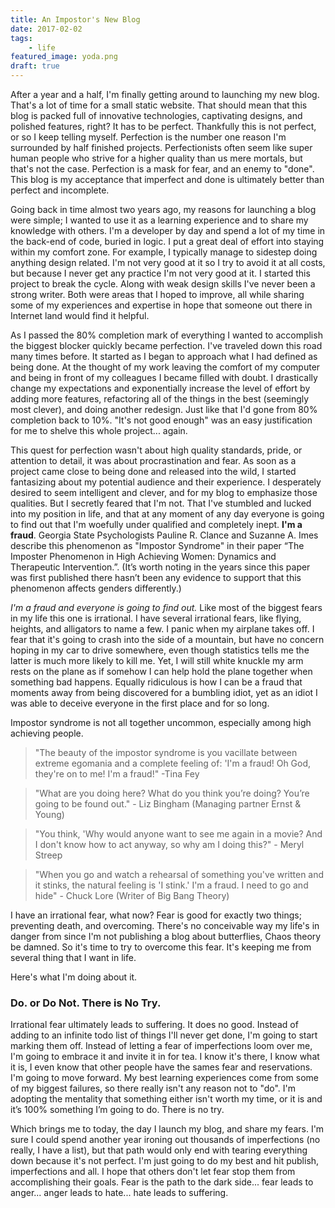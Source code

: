```yaml
---
title: An Impostor's New Blog
date: 2017-02-02
tags:
    - life
featured_image: yoda.png
draft: true    
---
```


After a year and a half, I'm finally getting around to launching my new blog. That's a lot of time for a small static website. That should mean that this blog is packed full of innovative technologies, captivating designs, and polished features, right? It has to be perfect. Thankfully this is not perfect, or so I keep telling myself. Perfection is the number one reason I'm surrounded by half finished projects. Perfectionists often seem like super human people who strive for a higher quality than us mere mortals, but that's not the case. Perfection is a mask for fear, and an enemy to "done". This blog is my acceptance that imperfect and done is ultimately better than perfect and incomplete. 

Going back in time almost two years ago, my reasons for launching a blog were simple; I wanted to use it as a learning experience and to share my knowledge with others. I'm a developer by day and spend a lot of my time in the back-end of code, buried in logic. I put a great deal of effort into staying within my comfort zone. For example, I typically manage to sidestep doing anything design related. I'm not very good at it so I try to avoid it at all costs, but because I never get any practice I'm not very good at it. I started this project to break the cycle. Along with weak design skills I've never been a strong writer. Both were areas that I hoped to improve, all while sharing some of my experiences and expertise in hope that someone out there in Internet land would find it helpful.

As I passed the 80% completion mark of everything I wanted to accomplish the biggest blocker quickly became perfection. I've traveled down this road many times before. It started as I began to approach what I had defined as being done. At the thought of my work leaving the comfort of my computer and being in front of my colleagues I became filled with doubt. I drastically change my expectations and exponentially increase the level of effort by adding more features, refactoring all of the things in the best (seemingly most clever), and doing another redesign. Just like that I'd gone from 80% completion back to 10%. "It's not good enough" was an easy justification for me to shelve this whole project... again.
 
This quest for perfection wasn't about high quality standards, pride, or attention to detail, it was about procrastination and fear. As soon as a project came close to being done and released into the wild, I started fantasizing about my potential audience and their experience. I desperately desired to seem intelligent and clever, and for my blog to emphasize those qualities. But I secretly feared that I'm not. That I've stumbled and lucked into my position in life, and that at any moment of any day everyone is going to find out that I'm woefully under qualified and completely inept. **I'm a fraud**. Georgia State Psychologists Pauline R. Clance and Suzanne A. Imes describe this phenomenon as "Impostor Syndrome" in their paper “The Imposter Phenomenon in High Achieving Women: Dynamics and Therapeutic Intervention.”. (It’s worth noting in the years since this paper was first published there hasn’t been any evidence to support that this phenomenon affects genders differently.)

*I'm a fraud and everyone is going to find out.* Like most of the biggest fears in my life this one is irrational. I have several irrational fears, like flying, heights, and alligators to name a few. I panic when my airplane takes off. I fear that it's going to crash into the side of a mountain, but have no concern hoping in my car to drive somewhere, even though statistics tells me the latter is much more likely to kill me. Yet, I will still white knuckle my arm rests on the plane as if somehow I can help hold the plane together when something bad happens. Equally ridiculous is how I can be a fraud that moments away from being discovered for a bumbling idiot, yet as an idiot I was able to deceive everyone in the first place and for so long.


Impostor syndrome is not all together uncommon, especially among high achieving people. 

> "The beauty of the impostor syndrome is you vacillate between extreme egomania and a complete feeling of: 'I'm a fraud! Oh God, they're on to me! I'm a fraud!" -Tina Fey

> "What are you doing here? What do you think you’re doing? You’re going to be found out." - Liz Bingham (Managing partner Ernst & Young)

> "You think, 'Why would anyone want to see me again in a movie? And I don't know how to act anyway, so why am I doing this?" - Meryl Streep

> "When you go and watch a rehearsal of something you've written and it stinks, the natural feeling is 'I stink.' I'm a fraud. I need to go and hide" - Chuck Lore (Writer of Big Bang Theory)

I have an irrational fear, what now? Fear is good for exactly two things; preventing death, and overcoming. There's no conceivable way my life's in danger from since I'm not publishing a blog about butterflies, Chaos theory be damned. So it's time to try to overcome this fear. It's keeping me from several thing that I want in life.

Here's what I'm doing about it.

### Do. or Do Not. There is No Try.

Irrational fear ultimately leads to suffering. It does no good. Instead of adding to an infinite todo list of things I'll never get done, I'm going to start marking them off. Instead of letting a fear of imperfections loom over me, I'm going to embrace it and invite it in for tea. I know it's there, I know what it is, I even know that other people have the sames fear and reservations. I'm going to move forward. My best learning experiences come from some of my biggest failures, so there really isn't any reason not to "do". I'm adopting the mentality that something either isn't worth my time, or it is and it’s 100% something I’m going to do. There is no try.

Which brings me to today, the day I launch my blog, and share my fears. I'm sure I could spend another year ironing out thousands of imperfections (no really, I have a list), but that path would only end with tearing everything down because it's not perfect. I'm just going to do my best and hit publish, imperfections and all. I hope that others don't let fear stop them from accomplishing their goals. Fear is the path to the dark side... fear leads to anger... anger leads to hate... hate leads to suffering.